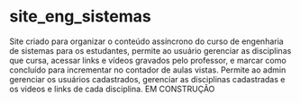 # site_eng_sistemas
Site criado para organizar o conteúdo assíncrono do curso de engenharia de sistemas para os estudantes, permite ao usuário gerenciar as disciplinas que cursa, acessar links e vídeos gravados pelo professor, e marcar como concluído para incrementar no contador de aulas vistas. Permite ao admin gerenciar os usuários cadastrados, gerenciar as disciplinas cadastradas e os videos e links de cada disciplina. EM CONSTRUÇÃO
